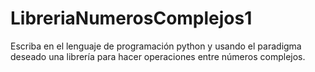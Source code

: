 # LibreriaNumerosComplejos1
Escriba en el lenguaje de programación python y usando el paradigma deseado una librería para hacer operaciones entre números complejos. 
